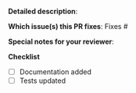 **Detailed description**:

**Which issue(s) this PR fixes**:
Fixes #<issue number>

**Special notes for your reviewer**:

**Checklist**
- [ ] Documentation added
- [ ] Tests updated
